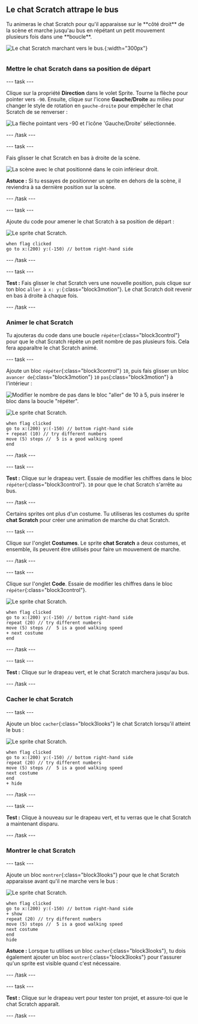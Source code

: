 ## Le chat Scratch attrape le bus

<div style="display: flex; flex-wrap: wrap">
<div style="flex-basis: 200px; flex-grow: 1; margin-right: 15px;">
Tu animeras le chat Scratch pour qu'il apparaisse sur le **côté droit** de la scène et marche jusqu'au bus en répétant un petit mouvement plusieurs fois dans une **boucle**. 
</div>
<div>

![Le chat Scratch marchant vers le bus.](images/cat-catches-bus.png){:width="300px"}

</div>
</div>

### Mettre le chat Scratch dans sa position de départ

--- task ---

Clique sur la propriété **Direction** dans le volet Sprite. Tourne la flèche pour pointer vers `-90`. Ensuite, clique sur l'icone **Gauche/Droite** au milieu pour changer le style de rotation en `gauche-droite` pour empêcher le chat Scratch de se renverser :

![La flèche pointant vers -90 et l'icône 'Gauche/Droite' sélectionnée.](images/sprite-pane-direction.png)

--- /task ---

--- task ---

Fais glisser le chat Scratch en bas à droite de la scène.

![La scène avec le chat positionné dans le coin inférieur droit.](images/bottom-right-cat.png)

**Astuce :** Si tu essayes de positionner un sprite en dehors de la scène, il reviendra à sa dernière position sur la scène.

--- /task ---

--- task ---

Ajoute du code pour amener le chat Scratch à sa position de départ :

![Le sprite chat Scratch.](images/scratch-cat-sprite.png)

```blocks3
when flag clicked
go to x:(200) y:(-150) // bottom right-hand side
```

--- /task ---

--- task ---

**Test :** Fais glisser le chat Scratch vers une nouvelle position, puis clique sur ton bloc `aller à x: y:`{:class="block3motion"}. Le chat Scratch doit revenir en bas à droite à chaque fois.

--- /task ---

### Animer le chat Scratch

Tu ajouteras du code dans une boucle `répéter`{:class="block3control"} pour que le chat Scratch répète un petit nombre de pas plusieurs fois. Cela fera apparaître le chat Scratch animé.

--- task ---

Ajoute un bloc `répéter`{:class="block3control"} `10`, puis fais glisser un bloc `avancer de`{:class="block3motion"} `10` `pas`{:class="block3motion"} à l'intérieur :

![Modifier le nombre de pas dans le bloc "aller" de 10 à 5, puis insérer le bloc dans la boucle "répéter".](images/block-into-loop.gif)

![Le sprite chat Scratch.](images/scratch-cat-sprite.png)

```blocks3
when flag clicked
go to x:(200) y:(-150) // bottom right-hand side
+ repeat (10) // try different numbers
move (5) steps //  5 is a good walking speed
end
```

--- /task ---

--- task ---

**Test :** Clique sur le drapeau vert. Essaie de modifier les chiffres dans le bloc `répéter`{:class="block3control"}. `10` pour que le chat Scratch s'arrête au bus.

--- /task ---

Certains sprites ont plus d'un costume. Tu utiliseras les costumes du sprite **chat Scratch** pour créer une animation de marche du chat Scratch.

--- task ---

Clique sur l'onglet **Costumes**. Le sprite **chat Scratch** a deux costumes, et ensemble, ils peuvent être utilisés pour faire un mouvement de marche.

--- /task ---

--- task ---

Clique sur l'onglet **Code**. Essaie de modifier les chiffres dans le bloc `répéter`{:class="block3control"}.

![Le sprite chat Scratch.](images/scratch-cat-sprite.png)

```blocks3
when flag clicked
go to x:(200) y:(-150) // bottom right-hand side
repeat (20) // try different numbers
move (5) steps //  5 is a good walking speed
+ next costume 
end
```
--- /task ---

--- task ---

**Test :** Clique sur le drapeau vert, et le chat Scratch marchera jusqu'au bus.

--- /task ---

### Cacher le chat Scratch

--- task ---

Ajoute un bloc `cacher`{:class="block3looks"} le chat Scratch lorsqu'il atteint le bus :

![Le sprite chat Scratch.](images/scratch-cat-sprite.png)

```blocks3
when flag clicked
go to x:(200) y:(-150) // bottom right-hand side
repeat (20) // try different numbers
move (5) steps //  5 is a good walking speed
next costume 
end
+ hide
```

--- /task ---

--- task ---

**Test :** Clique à nouveau sur le drapeau vert, et tu verras que le chat Scratch a maintenant disparu.

--- /task ---

### Montrer le chat Scratch

--- task ---

Ajoute un bloc `montrer`{:class="block3looks"} pour que le chat Scratch apparaisse avant qu'il ne marche vers le bus :

![Le sprite chat Scratch.](images/scratch-cat-sprite.png)

```blocks3
when flag clicked
go to x:(200) y:(-150) // bottom right-hand side
+ show
repeat (20) // try different numbers
move (5) steps //  5 is a good walking speed
next costume 
end
hide
```

**Astuce :** Lorsque tu utilises un bloc `cacher`{:class="block3looks"}, tu dois également ajouter un bloc `montrer`{:class="block3looks"} pour t'assurer qu'un sprite est visible quand c'est nécessaire.

--- /task ---

--- task ---

**Test :** Clique sur le drapeau vert pour tester ton projet, et assure-toi que le chat Scratch apparaît.

--- /task ---

